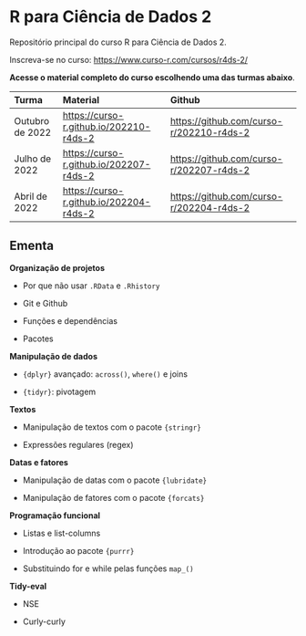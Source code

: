 
# R para Ciência de Dados 2

<!-- README.md is generated from README.Rmd. Please edit that file -->

Repositório principal do curso R para Ciência de Dados 2.

Inscreva-se no curso: <https://www.curso-r.com/cursos/r4ds-2/>

**Acesse o material completo do curso escolhendo uma das turmas
abaixo**.

| Turma           | Material                                  | Github                                     |
|:----------------|:------------------------------------------|:-------------------------------------------|
| Outubro de 2022 | <https://curso-r.github.io/202210-r4ds-2> | <https://github.com/curso-r/202210-r4ds-2> |
| Julho de 2022   | <https://curso-r.github.io/202207-r4ds-2> | <https://github.com/curso-r/202207-r4ds-2> |
| Abril de 2022   | <https://curso-r.github.io/202204-r4ds-2> | <https://github.com/curso-r/202204-r4ds-2> |

## Ementa

**Organização de projetos**

-   Por que não usar `.RData` e `.Rhistory`

-   Git e Github

-   Funções e dependências

-   Pacotes

**Manipulação de dados**

-   `{dplyr}` avançado: `across()`, `where()` e joins

-   `{tidyr}`: pivotagem

**Textos**

-   Manipulação de textos com o pacote `{stringr}`

-   Expressões regulares (regex)

**Datas e fatores**

-   Manipulação de datas com o pacote `{lubridate}`

-   Manipulação de fatores com o pacote `{forcats}`

**Programação funcional**

-   Listas e list-columns

-   Introdução ao pacote `{purrr}`

-   Substituindo for e while pelas funções `map_()`

**Tidy-eval**

-   NSE

-   Curly-curly
